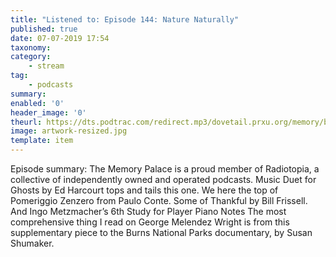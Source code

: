 ```yaml
---
title: "Listened to: Episode 144: Nature Naturally"
published: true
date: 07-07-2019 17:54
taxonomy:
category:
	- stream
tag:
	- podcasts
summary:
enabled: '0'
header_image: '0'
theurl: https://dts.podtrac.com/redirect.mp3/dovetail.prxu.org/memory/b6f30065-2fe2-4c4c-81e6-7795f3d9cddb/thememorypalace.mp3
image: artwork-resized.jpg
template: item
---
```

 
Episode summary: The Memory Palace is a proud member of Radiotopia, a collective of independently owned and operated podcasts. Music Duet for Ghosts by Ed Harcourt tops and tails this one. We here the top of Pomeriggio Zenzero from Paulo Conte. Some of Thankful by Bill Frissell. And Ingo Metzmacher’s 6th Study for Player Piano Notes The most comprehensive thing I read on George Melendez Wright is from this supplementary piece to the Burns National Parks documentary, by Susan Shumaker.
